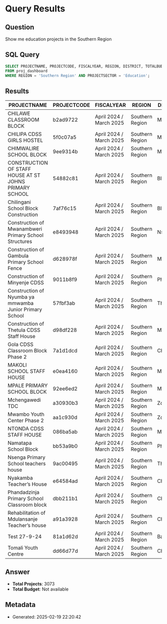 # Query Results

## Question
Show me education projects in the Southern Region

## SQL Query
```sql
SELECT PROJECTNAME, PROJECTCODE, FISCALYEAR, REGION, DISTRICT, TOTALBUDGET, PROJECTSTATUS, PROJECTSECTOR 
FROM proj_dashboard 
WHERE REGION = 'Southern Region' AND PROJECTSECTOR = 'Education';
```

## Results
| PROJECTNAME | PROJECTCODE | FISCALYEAR | REGION | DISTRICT | TOTALBUDGET | PROJECTSTATUS | PROJECTSECTOR |
| --- | --- | --- | --- | --- | --- | --- | --- |
| CHILAWE CLASSROOM BLOCK | b2ad9722 | April 2024 / March 2025 | Southern Region | Mangochi |  |  | Education |
| CHILIPA CDSS GIRLS HOSTEL | 5f0c07a5 | April 2024 / March 2025 | Southern Region | Mangochi |  |  | Education |
| CHIMWALIRE SCHOOL BLOCK | 9ee9314b | April 2024 / March 2025 | Southern Region | Mangochi |  |  | Education |
| CONSTRUCTION OF  STAFF HOUSE AT ST JOHNS PRIMARY SCHOOL | 54882c81 | April 2024 / March 2025 | Southern Region | Blantyre |  |  | Education |
| Chilingani School Block Construction | 7af76c15 | April 2024 / March 2025 | Southern Region | Blantyre |  |  | Education |
| Construction of  Mwanambweri Primary School Structures | e8493948 | April 2024 / March 2025 | Southern Region | Nsanje |  |  | Education |
| Construction of Gambula Primary School Fence | d628978f | April 2024 / March 2025 | Southern Region | Mulanje |  |  | Education |
| Construction of Minyenje CDSS  | 9011b8f9 | April 2024 / March 2025 | Southern Region | Phalombe |  |  | Education |
| Construction of Nyumba ya mmwamba Junior Primary School | 57fbf3ab | April 2024 / March 2025 | Southern Region | Thyolo |  |  | Education |
| Construction of Thetula CDSS Staff House | d98df228 | April 2024 / March 2025 | Southern Region | Mwanza | MWK 117,568,824 |  | Education |
| Gola CDSS Classroom Block Phase 2 | 7a1d1dcd | April 2024 / March 2025 | Southern Region | Chikwawa |  |  | Education |
| MAKOLI SCHOOL STAFF HOUSE | e0ea4160 | April 2024 / March 2025 | Southern Region | Mangochi |  |  | Education |
| MPALE PRIMARY SCHOOL BLOCK | 92ee6ed2 | April 2024 / March 2025 | Southern Region | Mangochi |  |  | Education |
| Mchengawedi TDC | a30930b3 | April 2024 / March 2025 | Southern Region | Zomba |  |  | Education |
| Mwambo Youth Center Phase 2 | aa1c930d | April 2024 / March 2025 | Southern Region | Zomba |  |  | Education |
| NTONDA CDSS STAFF HOUSE | 086ba5ab | April 2024 / March 2025 | Southern Region | Mangochi |  |  | Education |
| Namatapa School Block | bb53a9b0 | April 2024 / March 2025 | Southern Region | Phalombe | MWK 40,562,552 | Implementation: On track | Education |
| Nsenga Primary School teachers house | 9ac00495 | April 2024 / March 2025 | Southern Region | Thyolo |  |  | Education |
| Nyakamba Teacher’s House  | e64584ad | April 2024 / March 2025 | Southern Region | Chikwawa |  |  | Education |
| Phandadzinja Primary School Classroom block  | dbb211b1 | April 2024 / March 2025 | Southern Region | Chikwawa |  |  | Education |
| Rehabilitation of Mdulansanje Teacher’s house | a91a3928 | April 2024 / March 2025 | Southern Region | Chikwawa |  |  | Education |
| Test 27-9-24 | 81a1d62d | April 2024 / March 2025 | Southern Region | Balaka |  |  | Education |
| Tomali Youth Centre | dd66d77d | April 2024 / March 2025 | Southern Region | Chikwawa |  |  | Education |


## Answer
* **Total Projects**: 3073
* **Total Budget**: Not available

## Metadata
- Generated: 2025-02-19 22:20:42
